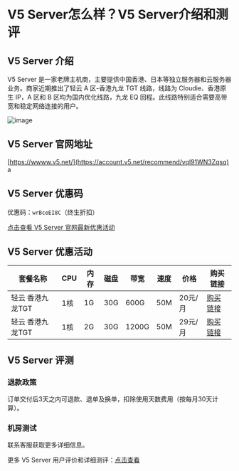 # V5 Server怎么样？V5 Server介绍和测评

## V5 Server 介绍

V5 Server 是一家老牌主机商，主要提供中国香港、日本等独立服务器和云服务器业务。商家近期推出了轻云 A 区-香港九龙 TGT 线路，线路为 Cloudie、香港原生 IP，A 区和 B 区均为国内优化线路，九龙 EQ 回程。此线路特别适合需要高带宽和稳定网络连接的用户。

![image](https://github.com/numbersd031/V5/assets/169889482/50ff81c2-5318-4b31-a92e-78f797293e33)

## V5 Server 官网地址

[https://wwww.v5.net/](https://account.v5.net/recommend/vql91WN3Zqsq)
a
## V5 Server 优惠码

优惠码：`wrBceEI8C`（终生折扣）

[点击查看 V5 Server 官网最新优惠活动](https://account.v5.net/recommend/vql91WN3Zqsq)

## V5 Server 优惠活动

| 套餐名称           | CPU  | 内存 | 磁盘  | 带宽   | 速度 | 价格   | 购买链接                              |
|--------------------|------|------|-------|--------|------|--------|---------------------------------------|
| 轻云 香港九龙TGT  | 1核  | 1G   | 30G   | 600G   | 50M  | 20元/月 | [购买链接](https://account.v5.net/recommend/vql91WN3Zqsq) |
| 轻云 香港九龙TGT  | 1核  | 2G   | 30G   | 1200G  | 50M  | 29元/月 | [购买链接](https://account.v5.net/recommend/vql91WN3Zqsq) |

## V5 Server 评测

### 退款政策

订单交付后3天之内可退款、退单及换单，扣除使用天数费用（按每月30天计算）。

### 机房测试

联系客服获取更多详细信息。

更多 V5 Server 用户评价和详细测评：[点击查看](https://account.v5.net/recommend/vql91WN3Zqsq)
